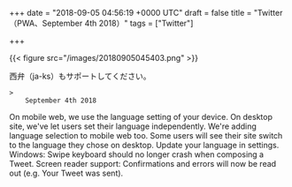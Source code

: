 
+++
date = "2018-09-05 04:56:19 +0000 UTC"
draft = false
title = "Twitter（PWA、September 4th 2018）"
tags = ["Twitter"]

+++


{{< figure src="/images/20180905045403.png"  >}}

西弁（ja-ks）もサポートしてください。

    >
        September 4th 2018


On mobile web, we use the language setting of your device. On desktop site, we&#39;ve let users set their language independently. We&#39;re adding language selection to mobile web too. Some users will see their site switch to the language they chose on desktop. Update your language in settings. 
Windows: Swipe keyboard should no longer crash when composing a Tweet. 
Screen reader support: Confirmations and errors will now be read out (e.g. Your Tweet was sent). 

    


